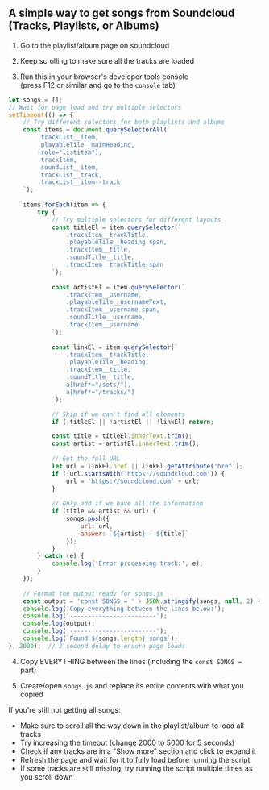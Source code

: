 ## A simple way to get songs from Soundcloud (Tracks, Playlists, or Albums)

1. Go to the playlist/album page on soundcloud

2. Keep scrolling to make sure all the tracks are loaded

3. Run this in your browser's developer tools console  
(press F12 or similar and go to the `console` tab)

```javascript
let songs = [];
// Wait for page load and try multiple selectors
setTimeout(() => {
    // Try different selectors for both playlists and albums
    const items = document.querySelectorAll(`
        .trackList__item,
        .playableTile__mainHeading,
        [role="listitem"],
        .trackItem,
        .soundList__item,
        .trackList__track,
        .trackList__item--track
    `);
    
    items.forEach(item => {
        try {
            // Try multiple selectors for different layouts
            const titleEl = item.querySelector(`
                .trackItem__trackTitle,
                .playableTile__heading span,
                .trackItem__title,
                .soundTitle__title,
                .trackItem__trackTitle span
            `);
            
            const artistEl = item.querySelector(`
                .trackItem__username,
                .playableTile__usernameText,
                .trackItem__username span,
                .soundTitle__username,
                .trackItem__username
            `);
            
            const linkEl = item.querySelector(`
                .trackItem__trackTitle,
                .playableTile__heading,
                .trackItem__title,
                .soundTitle__title,
                a[href*="/sets/"],
                a[href*="/tracks/"]
            `);

            // Skip if we can't find all elements
            if (!titleEl || !artistEl || !linkEl) return;

            const title = titleEl.innerText.trim();
            const artist = artistEl.innerText.trim();
            
            // Get the full URL
            let url = linkEl.href || linkEl.getAttribute('href');
            if (!url.startsWith('https://soundcloud.com')) {
                url = 'https://soundcloud.com' + url;
            }
            
            // Only add if we have all the information
            if (title && artist && url) {
                songs.push({
                    url: url,
                    answer: `${artist} - ${title}`
                });
            }
        } catch (e) {
            console.log('Error processing track:', e);
        }
    });
    
    // Format the output ready for songs.js
    const output = 'const SONGS = ' + JSON.stringify(songs, null, 2) + ';';
    console.log('Copy everything between the lines below:');
    console.log('------------------------');
    console.log(output);
    console.log('------------------------');
    console.log(`Found ${songs.length} songs`);
}, 2000);  // 2 second delay to ensure page loads
```

4. Copy EVERYTHING between the lines (including the `const SONGS = ` part)

5. Create/open `songs.js` and replace its entire contents with what you copied

If you're still not getting all songs:
- Make sure to scroll all the way down in the playlist/album to load all tracks
- Try increasing the timeout (change 2000 to 5000 for 5 seconds)
- Check if any tracks are in a "Show more" section and click to expand it
- Refresh the page and wait for it to fully load before running the script
- If some tracks are still missing, try running the script multiple times as you scroll down 